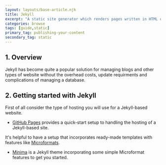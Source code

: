 ```yaml
---
layout: layouts/base-article.njk
title: Jekyll
excerpt: "A static site generator which renders pages written in HTML or Markdown using a Ruby-based core rendering with a liquid templating engine"
categories: browse
tags: [guide,static]
primary_tag: publishing-your-content
secondary_tag: static
---
```


## 1. Overview
Jekyll has become quite a popular solution for managing blogs and other types of website without the overhead costs, update requirments and complications of managing a database.

## 2. Getting started with Jekyll
First of all consider the type of hosting you will use for a Jekyll-based website.

- [GitHub Pages](https://pages.github.com/) provides a quick-start setup to handling the hosting of a Jekyll-based site.

It's helpful to have a setup that incorporates ready-made templates with features like [Microformats](/browse/microformats/).

- [Minima](https://github.com/jekyll/minima) is a Jekyll theme incorporating some simple Microformat features to get you started.